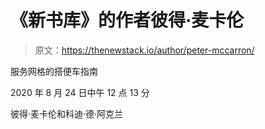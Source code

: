 # 《新书库》的作者彼得·麦卡伦

> 原文：<https://thenewstack.io/author/peter-mccarron/>

服务网格的搭便车指南

2020 年 8 月 24 日中午 12 点 13 分

彼得·麦卡伦和科迪·德·阿克兰
